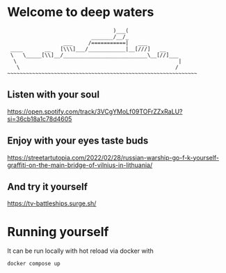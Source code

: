 # Welcome to deep waters

                                      )___(
                               _______/__/_
                      ___     /===========|   ___
     ____       __   [\\\]___/____________|__[///]   __
     \   \_____[\\]__/___________________________\__[//]___
      \                                                    |
       \                                                  /
    ~~~~~~~~~~~~~~~~~~~~~~~~~~~~~~~~~~~~~~~~~~~~~~~~~~~~~~~~~~~~~

## Listen with your soul

https://open.spotify.com/track/3VCgYMoLf09TOFrZZxRaLU?si=36cb18a1c78d4605

## Enjoy with your eyes taste buds

https://streetartutopia.com/2022/02/28/russian-warship-go-f-k-yourself-graffiti-on-the-main-bridge-of-vilnius-in-lithuania/

## And try it yourself

https://tv-battleships.surge.sh/

# Running yourself

It can be run locally with hot reload via docker with

```
docker compose up
```
